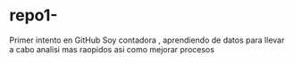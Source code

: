 # repo1-
Primer intento en GitHub
Soy contadora , aprendiendo de datos para llevar a cabo  analisi mas raopidos asi como mejorar procesos
